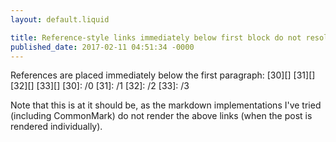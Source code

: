 ```yaml
---
layout: default.liquid

title: Reference-style links immediately below first block do not resolve
published_date: 2017-02-11 04:51:34 -0000
---
```


References are placed immediately below the first paragraph:
[30][] [31][] [32][] [33][]
[30]: /0
 [31]: /1
  [32]: /2
   [33]: /3

Note that this is at it should be, as the markdown implementations I've tried
(including CommonMark) do not render the above links (when the post is rendered
individually).
